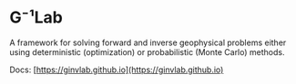 # G⁻¹Lab

A framework for solving forward and inverse geophysical problems either using deterministic (optimization) or probabilistic (Monte Carlo) methods.

Docs: [https://ginvlab.github.io](https://ginvlab.github.io)
